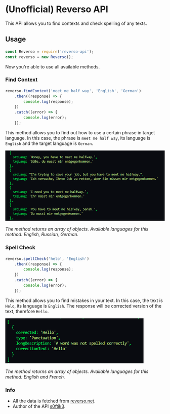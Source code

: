 # (Unofficial) Reverso API
This API allows you to find contexts and check spelling of any texts.

## Usage
```javascript
const Reverso = require('reverso-api');
const reverso = new Reverso();
```
Now you're able to use all available methods.

### Find Context
```javascript
reverso.findContext('meet me half way', 'English', 'German')
    .then((response) => {
        console.log(response);
    })
    .catch((error) => {
        console.log(error);
    });
```
This method allows you to find out how to use a certain phrase in target language.
In this case, the phrase is `meet me half way`, its language is `English` and the target language is `German`.

![context-example](/images/context.png "Example")

_The method returns an array of objects._
_Available languages for this method: English, Russian, German._

### Spell Check
```javascript
reverso.spellCheck('helo', 'English')
    .then((response) => {
        console.log(response);
    })
    .catch((error) => {
        console.log(error);
    });
```
This method allows you to find mistakes in your text.
In this case, the text is `Helo`, its language is `English`. The response will be corrected version of the text, therefore `Hello`.

![spell-check-example](/images/spell.png "Example")

_The method returns an array of objects._
_Available languages for this method: English and French._

### Info
* All the data is fetched from [reverso.net](https://reverso.net).
* Author of the API [s0ftik3](https://github.com/s0ftik3).